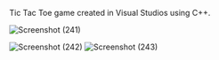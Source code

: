 
Tic Tac Toe game created in Visual Studios using C++.
<br>

![Screenshot (241)](https://github.com/albertoalvaradojr/CPlusPlus_Projects/assets/65637580/d1261b7f-bef4-4ca5-81ac-c4a2bcc23366)

![Screenshot (242)](https://github.com/albertoalvaradojr/CPlusPlus_Projects/assets/65637580/dafcceff-c2ea-4c8d-b865-419002a282a4)
![Screenshot (243)](https://github.com/albertoalvaradojr/CPlusPlus_Projects/assets/65637580/2a5121ef-0b95-4c1a-9e53-92f4433b05dc)
